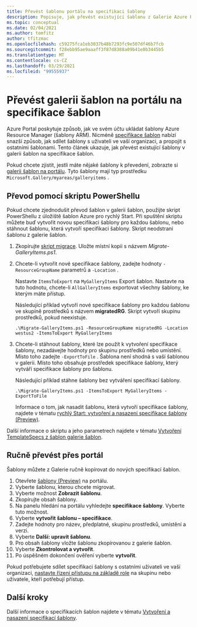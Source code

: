 ```yaml
---
title: Převést šablonu portálu na specifikaci šablony
description: Popisuje, jak převést existující šablonu z Galerie Azure Portal na specifikace šablony.
ms.topic: conceptual
ms.date: 02/04/2021
ms.author: tomfitz
author: tfitzmac
ms.openlocfilehash: c59275fca1eb3037b48b7293fc9e507df46b7fcb
ms.sourcegitcommit: f28ebb95ae9aaaff3f87d8388a09b41e0b3445b5
ms.translationtype: MT
ms.contentlocale: cs-CZ
ms.lasthandoff: 03/29/2021
ms.locfileid: "99555937"
---
```

# <a name="convert-template-gallery-in-portal-to-template-specs"></a>Převést galerii šablon na portálu na specifikace šablon

Azure Portal poskytuje způsob, jak ve svém účtu ukládat šablony Azure Resource Manager (šablony ARM). Nicméně [specifikace šablon](template-specs.md) nabízí snazší způsob, jak sdílet šablony s uživateli ve vaší organizaci, a propojit s ostatními šablonami. Tento článek ukazuje, jak převést existující šablony v galerii šablon na specifikace šablon.

Pokud chcete zjistit, jestli máte nějaké šablony k převedení, zobrazte si [galerii šablon na portálu](https://portal.azure.com/#blade/HubsExtension/BrowseResourceBlade/resourceType/Microsoft.Gallery%2Fmyareas%2Fgalleryitems). Tyto šablony mají typ prostředku `Microsoft.Gallery/myareas/galleryitems` .

## <a name="convert-with-powershell-script"></a>Převod pomocí skriptu PowerShellu

Pokud chcete zjednodušit převod šablon v galerii šablon, použijte skript PowerShellu z úložiště šablon Azure pro rychlý Start. Při spuštění skriptu můžete buď vytvořit novou specifikaci šablony pro každou šablonu, nebo stáhnout šablonu, která vytvoří specifikaci šablony. Skript neodstraní šablonu z galerie šablon.

1. Zkopírujte [skript migrace](https://github.com/Azure/azure-quickstart-templates/blob/master/201-templatespec-migrate-create/Migrate-GalleryItems.ps1). Uložte místní kopii s názvem *Migrate-GalleryItems.ps1*.
1. Chcete-li vytvořit nové specifikace šablony, zadejte hodnoty `-ResourceGroupName` parametrů a `-Location` . 

   Nastavte `ItemsToExport` na `MyGalleryItems` Export šablon. Nastavte na tuto hodnotu, chcete-li `AllGalleryItems` exportovat všechny šablony, ke kterým máte přístup.

   Následující příklad vytvoří nové specifikace šablony pro každou šablonu ve skupině prostředků s názvem **migratedRG**. Skript vytvoří skupinu prostředků, pokud neexistuje.

   ```azurepowershell
   .\Migrate-GalleryItems.ps1 -ResourceGroupName migratedRG -Location westus2 -ItemsToExport MyGalleryItems
   ```

1. Chcete-li stáhnout šablony, které lze použít k vytvoření specifikace šablony, nezadávejte hodnoty pro skupinu prostředků nebo umístění. Místo toho zadejte `-ExportToFile` . Šablona není shodná s vaší šablonou v galerii. Místo toho obsahuje prostředek specifikace šablony, který vytváří specifikace šablony pro šablonu.

   Následující příklad stáhne šablony bez vytváření specifikací šablony.

   ```azurepowershell
   .\Migrate-GalleryItems.ps1 -ItemsToExport MyGalleryItems -ExportToFile
   ```

   Informace o tom, jak nasadit šablonu, která vytvoří specifikace šablony, najdete v tématu [rychlý Start: vytvoření a nasazení specifikace šablony (Preview)](quickstart-create-template-specs.md).

Další informace o skriptu a jeho parametrech najdete v tématu [Vytvoření TemplateSpecs z šablon galerie šablon](https://github.com/Azure/azure-quickstart-templates/tree/master/201-templatespec-migrate-create).

## <a name="manually-convert-through-portal"></a>Ručně převést přes portál

Šablony můžete z Galerie ručně kopírovat do nových specifikací šablon.

1. Otevřete [šablony (Preview)](https://portal.azure.com/#blade/HubsExtension/BrowseResourceBlade/resourceType/Microsoft.Gallery%2Fmyareas%2Fgalleryitems) na portálu.
1. Vyberte šablonu, kterou chcete migrovat.
1. Vyberte možnost **Zobrazit šablonu**.
1. Zkopírujte obsah šablony.
1. Na panelu hledání na portálu vyhledejte **specifikace šablony**. Vyberte tuto možnost.
1. Vyberte **vytvořit šablonu – specifikace**.
1. Zadejte hodnoty pro název, předplatné, skupinu prostředků, umístění a verzi.
1. Vyberte **Další: upravit šablonu**.
1. Pro obsah šablony vložte šablonu zkopírovanou z galerie šablon.
1. Vyberte **Zkontrolovat a vytvořit**.
1. Po úspěšném dokončení ověření vyberte **vytvořit**.

Pokud potřebujete sdílet specifikaci šablony s ostatními uživateli ve vaší organizaci, [nastavte řízení přístupu na základě role](../../role-based-access-control/tutorial-role-assignments-group-powershell.md) na skupinu nebo uživatele, kteří potřebují přístup.

## <a name="next-steps"></a>Další kroky

Další informace o specifikacích šablon najdete v tématu [Vytvoření a nasazení specifikací šablony](template-specs.md).
